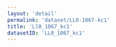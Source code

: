 ```yaml
---
layout: 'detail'
permalink: 'dataset/LL0-1067-kc1'
title: 'Ll0_1067_kc1'
datasetID: 'LL0_1067_kc1'
---
```

